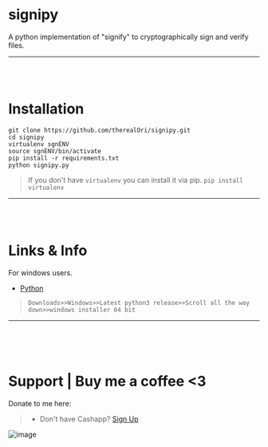 # signipy
A python implementation of "signify" to cryptographically sign and verify files.
__ __

<br>
<br>

# Installation
```
git clone https://github.com/therealOri/signipy.git
cd signipy
virtualenv sgnENV
source sgnENV/bin/activate
pip install -r requirements.txt
python signipy.py
```
> If you don't have `virtualenv` you can install it via pip.
> `pip install virtualenv`
__ __

<br>
<br>

# Links & Info
For windows users.
- [Python](https://www.python.org/)
> `Downloads>>Windows>>Latest python3 release>>Scroll all the way down>>windows installer 64 bit`
__ __

<br>
<br>
<br>

# Support  |  Buy me a coffee <3
Donate to me here:
> - Don't have Cashapp? [Sign Up](https://cash.app/app/TKWGCRT)

![image](https://user-images.githubusercontent.com/45724082/158000721-33c00c3e-68bb-4ee3-a2ae-aefa549cfb33.png)
